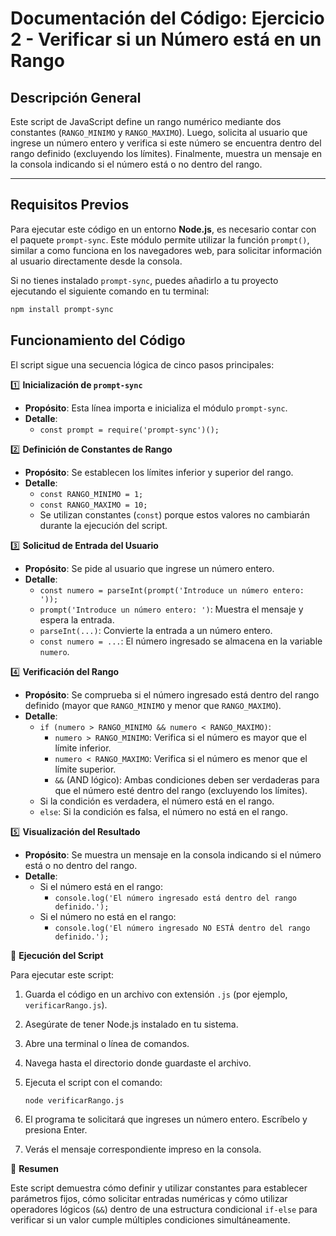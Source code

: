 # Documentación del Código: Ejercicio 2 - Verificar si un Número está en un Rango

## Descripción General

Este script de JavaScript define un rango numérico mediante dos constantes (`RANGO_MINIMO` y `RANGO_MAXIMO`). Luego, solicita al usuario que ingrese un número entero y verifica si este número se encuentra dentro del rango definido (excluyendo los límites). Finalmente, muestra un mensaje en la consola indicando si el número está o no dentro del rango.

---

## Requisitos Previos

Para ejecutar este código en un entorno **Node.js**, es necesario contar con el paquete `prompt-sync`. Este módulo permite utilizar la función `prompt()`, similar a como funciona en los navegadores web, para solicitar información al usuario directamente desde la consola.

Si no tienes instalado `prompt-sync`, puedes añadirlo a tu proyecto ejecutando el siguiente comando en tu terminal:

```bash
npm install prompt-sync
```

## Funcionamiento del Código

El script sigue una secuencia lógica de cinco pasos principales:

1️⃣ **Inicialización de `prompt-sync`**

<!-- ![Diagrama de la inicialización de prompt-sync](../imagenes/rango-1-prompt-sync.png) -->
*   **Propósito**: Esta línea importa e inicializa el módulo `prompt-sync`.
*   **Detalle**:
    *   `const prompt = require('prompt-sync')();`

2️⃣ **Definición de Constantes de Rango**

<!-- ![Definición de las constantes RANGO_MINIMO y RANGO_MAXIMO](../imagenes/rango-2-constantes.png) -->
*   **Propósito**: Se establecen los límites inferior y superior del rango.
*   **Detalle**:
    *   `const RANGO_MINIMO = 1;`
    *   `const RANGO_MAXIMO = 10;`
    *   Se utilizan constantes (`const`) porque estos valores no cambiarán durante la ejecución del script.

3️⃣ **Solicitud de Entrada del Usuario**

<!-- ![Captura de pantalla de la solicitud de un número entero al usuario](../imagenes/rango-3-entrada.png) -->
*   **Propósito**: Se pide al usuario que ingrese un número entero.
*   **Detalle**:
    *   `const numero = parseInt(prompt('Introduce un número entero: '));`
    *   `prompt('Introduce un número entero: ')`: Muestra el mensaje y espera la entrada.
    *   `parseInt(...)`: Convierte la entrada a un número entero.
    *   `const numero = ...`: El número ingresado se almacena en la variable `numero`.

4️⃣ **Verificación del Rango**

<!-- ![Diagrama de flujo de la condición para verificar si el número está en el rango](../imagenes/rango-4-verificacion.png) -->
*   **Propósito**: Se comprueba si el número ingresado está dentro del rango definido (mayor que `RANGO_MINIMO` y menor que `RANGO_MAXIMO`).
*   **Detalle**:
    *   `if (numero > RANGO_MINIMO && numero < RANGO_MAXIMO)`:
        *   `numero > RANGO_MINIMO`: Verifica si el número es mayor que el límite inferior.
        *   `numero < RANGO_MAXIMO`: Verifica si el número es menor que el límite superior.
        *   `&&` (AND lógico): Ambas condiciones deben ser verdaderas para que el número esté dentro del rango (excluyendo los límites).
    *   Si la condición es verdadera, el número está en el rango.
    *   `else`: Si la condición es falsa, el número no está en el rango.

5️⃣ **Visualización del Resultado**

<!-- ![Muestra de la visualización del resultado de la verificación del rango en consola](../imagenes/rango-5-visualizacion.png) -->
*   **Propósito**: Se muestra un mensaje en la consola indicando si el número está o no dentro del rango.
*   **Detalle**:
    *   Si el número está en el rango:
        *   `console.log('El número ingresado está dentro del rango definido.');`
    *   Si el número no está en el rango:
        *   `console.log('El número ingresado NO ESTÁ dentro del rango definido.');`

🚀 **Ejecución del Script**

Para ejecutar este script:

1.  Guarda el código en un archivo con extensión `.js` (por ejemplo, `verificarRango.js`).
2.  Asegúrate de tener Node.js instalado en tu sistema.
3.  Abre una terminal o línea de comandos.
4.  Navega hasta el directorio donde guardaste el archivo.
5.  Ejecuta el script con el comando:

    <!-- ![Comando de ejecución del script verificarRango.js en la terminal](../imagenes/rango-6-ejecucion.png) -->
    ```bash
    node verificarRango.js
    ```
6.  El programa te solicitará que ingreses un número entero. Escríbelo y presiona Enter.
7.  Verás el mensaje correspondiente impreso en la consola.

🏁 **Resumen**

Este script demuestra cómo definir y utilizar constantes para establecer parámetros fijos, cómo solicitar entradas numéricas y cómo utilizar operadores lógicos (`&&`) dentro de una estructura condicional `if-else` para verificar si un valor cumple múltiples condiciones simultáneamente.